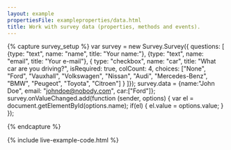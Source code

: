 ```yaml
---
layout: example
propertiesFile: exampleproperties/data.html
title: Work with survey data (properties, methods and events).
---
```

{% capture survey_setup %}
var survey = new Survey.Survey({ questions: [
    {type: "text", name: "name", title: "Your name:"},
    {type: "text", name: "email", title: "Your e-mail"},
    { type: "checkbox", name: "car", title: "What car are you driving?", isRequired: true, colCount: 4,
        choices: ["None", "Ford", "Vauxhall", "Volkswagen", "Nissan", "Audi", "Mercedes-Benz", "BMW", "Peugeot", "Toyota", "Citroen"] }
]});
survey.data = {name:"John Doe", email: "johndoe@nobody.com", car:["Ford"]};
survey.onValueChanged.add(function (sender, options) {
    var el = document.getElementById(options.name);
    if(el) {
        el.value = options.value;
    }
});

{% endcapture %}

{% include live-example-code.html %}
